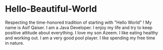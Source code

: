 # Hello-Beautiful-World
Respecting the time-honored tradition of starting with "Hello World" !
My name is Asif Qaiser.
I am a Java Developer.
I enjoy my life and try to keep positive attitude about everything.
I love my son Azeem. 
I like eating healthy and working out. 
I am a very good pool player.
I like spending my free time in nature. 
